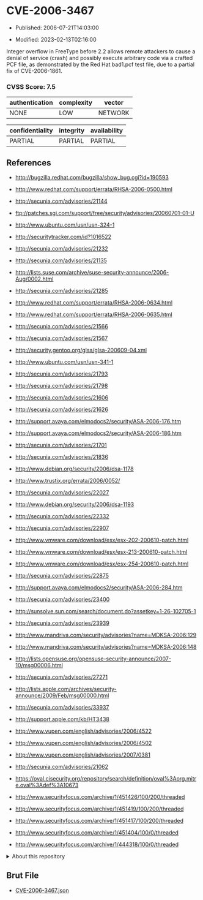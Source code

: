 # CVE-2006-3467

- Published: 2006-07-21T14:03:00

- Modified: 2023-02-13T02:16:00

Integer overflow in FreeType before 2.2 allows remote attackers to cause a denial of service (crash) and possibly execute arbitrary code via a crafted PCF file, as demonstrated by the Red Hat bad1.pcf test file, due to a partial fix of CVE-2006-1861.

### CVSS Score: **7.5**

| authentication | complexity | vector |
| --- | --- | --- |
| NONE | LOW | NETWORK |

| confidentiality | integrity | availability |
| --- | --- | --- |
| PARTIAL | PARTIAL | PARTIAL |

## References

* http://bugzilla.redhat.com/bugzilla/show_bug.cgi?id=190593

* http://www.redhat.com/support/errata/RHSA-2006-0500.html

* http://secunia.com/advisories/21144

* ftp://patches.sgi.com/support/free/security/advisories/20060701-01-U

* http://www.ubuntu.com/usn/usn-324-1

* http://securitytracker.com/id?1016522

* http://secunia.com/advisories/21232

* http://secunia.com/advisories/21135

* http://lists.suse.com/archive/suse-security-announce/2006-Aug/0002.html

* http://secunia.com/advisories/21285

* http://www.redhat.com/support/errata/RHSA-2006-0634.html

* http://www.redhat.com/support/errata/RHSA-2006-0635.html

* http://secunia.com/advisories/21566

* http://secunia.com/advisories/21567

* http://security.gentoo.org/glsa/glsa-200609-04.xml

* http://www.ubuntu.com/usn/usn-341-1

* http://secunia.com/advisories/21793

* http://secunia.com/advisories/21798

* http://secunia.com/advisories/21606

* http://secunia.com/advisories/21626

* http://support.avaya.com/elmodocs2/security/ASA-2006-176.htm

* http://support.avaya.com/elmodocs2/security/ASA-2006-186.htm

* http://secunia.com/advisories/21701

* http://secunia.com/advisories/21836

* http://www.debian.org/security/2006/dsa-1178

* http://www.trustix.org/errata/2006/0052/

* http://secunia.com/advisories/22027

* http://www.debian.org/security/2006/dsa-1193

* http://secunia.com/advisories/22332

* http://secunia.com/advisories/22907

* http://www.vmware.com/download/esx/esx-202-200610-patch.html

* http://www.vmware.com/download/esx/esx-213-200610-patch.html

* http://www.vmware.com/download/esx/esx-254-200610-patch.html

* http://secunia.com/advisories/22875

* http://support.avaya.com/elmodocs2/security/ASA-2006-284.htm

* http://secunia.com/advisories/23400

* http://sunsolve.sun.com/search/document.do?assetkey=1-26-102705-1

* http://secunia.com/advisories/23939

* http://www.mandriva.com/security/advisories?name=MDKSA-2006:129

* http://www.mandriva.com/security/advisories?name=MDKSA-2006:148

* http://lists.opensuse.org/opensuse-security-announce/2007-10/msg00006.html

* http://secunia.com/advisories/27271

* http://lists.apple.com/archives/security-announce/2009/Feb/msg00000.html

* http://secunia.com/advisories/33937

* http://support.apple.com/kb/HT3438

* http://www.vupen.com/english/advisories/2006/4522

* http://www.vupen.com/english/advisories/2006/4502

* http://www.vupen.com/english/advisories/2007/0381

* http://secunia.com/advisories/21062

* https://oval.cisecurity.org/repository/search/definition/oval%3Aorg.mitre.oval%3Adef%3A10673

* http://www.securityfocus.com/archive/1/451426/100/200/threaded

* http://www.securityfocus.com/archive/1/451419/100/200/threaded

* http://www.securityfocus.com/archive/1/451417/100/200/threaded

* http://www.securityfocus.com/archive/1/451404/100/0/threaded

* http://www.securityfocus.com/archive/1/444318/100/0/threaded

<details>
<summary>About this repository</summary> 

  This repository is part of the project [Live Hack CVE](https://github.com/Live-Hack-CVE). Main website can be found [www.live-hack.org](https://www.live-hack.org) 
  
  Made by [Sn0wAlice](https://github.com/Sn0wAlice) for the people that care about security and need to have a feed of the latest CVEs. Hope you enjoy it, don't forget to star the repo and follow me on [Twitter](https://twitter.com/Sn0wAlice) and [Github](https://github.com/Sn0wAlice). And that is my [personnal website](https://www.alice-snow.me/)

  - [Home Page](https://github.com/Live-Hack-CVE)
  - [Framework](https://github.com/Live-Hack-CVE/cve-framework)
  - [CVE database](https://github.com/Live-Hack-CVE/full_database)
  - [Changelog](https://github.com/Live-Hack-CVE/Changelog)
</details>

## Brut File

* [CVE-2006-3467.json](https://raw.githubusercontent.com/Live-Hack-CVE/full_database/main/cves/2006/CVE-2006-3467.json)

